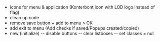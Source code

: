 - icons for menu & application (Konterbont icon with LOD logo instead of flag)
- clean up code
- remove save button + add to menu > OK
- add exit to menu (Add checks if saved/Popups created/copied)
- new (initialize)
-- disable buttons
-- clear listboxes
-- set classes = null